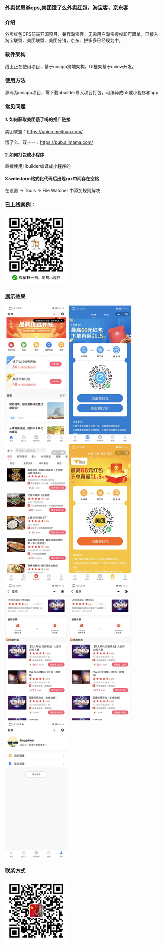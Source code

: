 ### 外卖优惠券cps,美团饿了么外卖红包，淘宝客，京东客

### 介绍
外卖红包CPS前端开源项目，兼容淘宝客，无需用户淘宝授权即可跟单，已接入淘宝联盟、美团联盟、美团分销，京东、拼多多已经规划中。

### 软件架构
线上正在使用项目，基于uniapp跨端架构，UI框架基于uview开发。

### 使用方法
源码为uniapp项目，需下载hbuilder导入项目打包，可编译成h5或小程序和app

### 常见问题
#### 1. 如何获取美团饿了吗的推广链接

美团联盟：https://union.meituan.com/

饿了么、双十一：https://pub.alimama.com/

#### 2.如何打包成小程序

直接使用Hbuilder编译成小程序的

#### 3.webstorm格式化代码后出现rpx中间存在空格
在设置 -> Tools -> File Watcher 中添加规则解决


### 已上线案例：
<img src="https://raw.githubusercontent.com/happiren/dx-coupon-cps/master/examples/aixiang-wechat.jpg" width="200"/>


### 展示效果

<img src="https://raw.githubusercontent.com/happiren/dx-coupon-cps/master/examples/首页.jpg" width="200"/>
<img src="https://raw.githubusercontent.com/happiren/dx-coupon-cps/master/examples/饿了么.jpg" width="200"/>
<img src="https://raw.githubusercontent.com/happiren/dx-coupon-cps/master/examples/吃喝玩乐.jpg" width="200"/>
<img src="https://raw.githubusercontent.com/happiren/dx-coupon-cps/master/examples/美团.jpg" width="200"/>
<img src="https://raw.githubusercontent.com/happiren/dx-coupon-cps/master/examples/店铺.jpg" width="200"/>
<img src="https://raw.githubusercontent.com/happiren/dx-coupon-cps/master/examples/店铺.jpg" width="200"/>
<img src="https://raw.githubusercontent.com/happiren/dx-coupon-cps/master/examples/我的.jpg" width="200"/>

### 联系方式

<img src="https://raw.githubusercontent.com/happiren/dx-coupon-cps/master/examples/hap-wechat.jpg" width="200"/>

